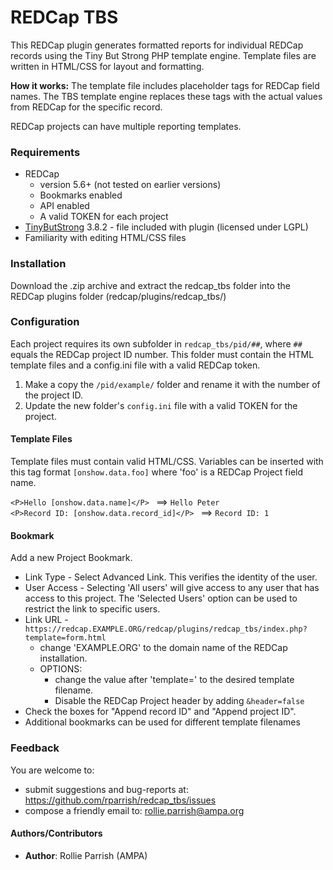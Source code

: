 REDCap TBS
==========
This REDCap plugin generates formatted reports for individual REDCap records using the Tiny But Strong PHP template engine. Template files are written in HTML/CSS for layout and formatting. 

__How it works:__ The template file includes placeholder tags for REDCap field names. The TBS template engine replaces these tags with the actual values from REDCap for the specific record.
 
REDCap projects can have multiple reporting templates.


### Requirements
* REDCap
  * version 5.6+ (not tested on earlier versions)
  * Bookmarks enabled
  * API enabled 
  * A valid TOKEN for each project
* [TinyButStrong](http://tinybutstrong.com)  3.8.2 - file included with plugin (licensed under LGPL)
* Familiarity with editing HTML/CSS files


### Installation
Download the .zip archive and extract the redcap_tbs folder into the REDCap plugins folder (redcap/plugins/redcap_tbs/)

### Configuration
Each project requires its own subfolder in `redcap_tbs/pid/##`, where `##` equals the REDCap project ID number. This folder must contain the HTML template files and a config.ini file with a valid REDCap token.

1. Make a copy the `/pid/example/` folder and rename it with the number of the project ID.
2. Update the new folder's `config.ini` file with a valid TOKEN for the project.

#### Template Files

Template files must contain valid HTML/CSS. Variables can be inserted with this tag format `[onshow.data.foo]` where 'foo' is a REDCap Project field name. 

`<P>Hello [onshow.data.name]</P> ` ==> `Hello Peter`  
`<P>Record ID: [onshow.data.record_id]</P> ` ==> `Record ID: 1`

#### Bookmark
Add a new Project Bookmark.  

* Link Type - Select Advanced Link. This verifies the identity of the user.
* User Access - Selecting 'All users' will give access to any user that has access to this project. The 'Selected Users' option can be used to restrict the link to specific users. 
* Link URL - `https://redcap.EXAMPLE.ORG/redcap/plugins/redcap_tbs/index.php?template=form.html`
	* change 'EXAMPLE.ORG' to the domain name of the REDCap installation.
	* OPTIONS:
		* change the value after 'template='  to the desired template filename.
		* Disable the REDCap Project header by adding `&header=false`
* Check the boxes for "Append record ID" and "Append project ID".
* Additional bookmarks can be used for different template filenames 



### Feedback
You are welcome to:
* submit suggestions and bug-reports at: https://github.com/rparrish/redcap_tbs/issues
* compose a friendly email to: rollie.parrish@ampa.org


#### Authors/Contributors
* __Author__: Rollie Parrish (AMPA)
